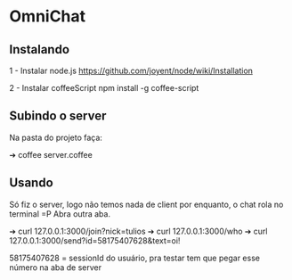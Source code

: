 # OmniChat

## Instalando

  1 - Instalar node.js
    https://github.com/joyent/node/wiki/Installation
  
  2 - Instalar coffeeScript 
    npm install -g coffee-script

## Subindo o server

  Na pasta do projeto faça:
    
  ➔ coffee server.coffee
    
## Usando

  Só fiz o server, logo não temos nada de client por enquanto, o chat rola no terminal =P
  Abra outra aba.

  ➔  curl 127.0.0.1:3000/join?nick=tulios
  ➔  curl 127.0.0.1:3000/who
  ➔  curl 127.0.0.1:3000/send?id=58175407628&text=oi!
  
  58175407628 = sessionId do usuário, pra testar tem que pegar esse número na aba de server